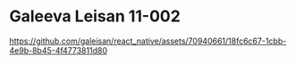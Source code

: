 # Galeeva Leisan 11-002




https://github.com/galeisan/react_native/assets/70940661/18fc6c67-1cbb-4e9b-8b45-4f4773811d80

